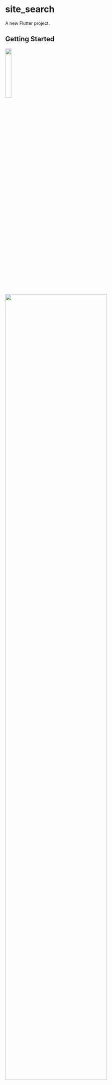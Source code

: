 # site_search

A new Flutter project.

## Getting Started

<p>
  <img src="https://user-images.githubusercontent.com/65322807/212904870-28e37264-876e-4df6-b37f-b17895179d4a.png" width="20%">
  <img src="https://user-images.githubusercontent.com/65322807/212904887-b6c96a54-3a4e-4dd6-aff5-ba8a55b8febd.png" width="80%">
</p>

<img width="1552" alt="スクリーンショット 2023-01-17 21 54 04" src="">
<img width="1176" alt="スクリーンショット 2023-01-17 21 43 54" src="https://user-images.githubusercontent.com/65322807/212904896-7d465c13-fee9-4427-9629-5f2c448bab0c.png">

